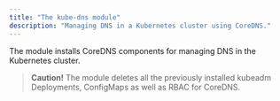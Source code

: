 ```yaml
---
title: "The kube-dns module"
description: "Managing DNS in a Kubernetes cluster using CoreDNS."
---
```


The module installs CoreDNS components for managing DNS in the Kubernetes cluster.

> **Caution!** The module deletes all the previously installed kubeadm Deployments, ConfigMaps as well as RBAC for CoreDNS.
